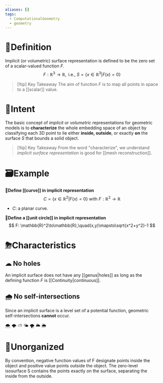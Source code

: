 ```yaml
---
aliases: []
tags:
  - ComputationalGeometry
  - geometry
---
```



# 📝Definition
Implicit (or volumetric) surface representation is defined to be the zero set of a scalar-valued function $F$.
$$
F:\mathbb{R}^3\to\mathbb{R},\text{ i.e., }S=\{x\in\mathbb{R}^3|F(x)=0\}
$$
> [!tip] Key Takeaway
> The aim of function $F$ is to map all points in space to a [[scalar]] value.

# 🎯Intent
The basic concept of *implicit* or *volumetric* representations for geometric models is to **characterize** the whole embedding space of an object by classifying each 3D point to lie either **inside, outside**, or exactly **on** the surface $S$ that bounds a solid object.

> [!tip] Key Takeaway
> From the word "characterize", we understand *implicit surface representation* is good for [[mesh reconstruction]].

# 🗃Example
**📂Define [[curve]] in implicit representation**
$$
C=\{x\in\mathbb{R}^2|F(x)=0\}\text{ with }F:\mathbb{R}^2\to\mathbb{R}
$$
- $C$: a planar curve.

**📂Define a [[unit circle]] in implicit representation**
$$
F: \mathbb{R}^2\to\mathbb{R},\quad(x,y)\mapsto\sqrt{x^2+y^2}-1
$$

# ⛈Characteristics
## ☁ No holes
An implicit surface does not have any [[genus|holes]] as long as the defining function $F$ is [[Continuity|continuous]]. 


## 🌧 No self-intersections
Since an implicit surface is a level set of a potential function, geometric self-intersections **cannot** occur.

🌨
🌩
⛅
🌤
🌪
🌥
🌦

# 🍂Unorganized
By convention, negative function values of F designate points inside the object and positive value points outside the object.
The zero-level isosurface S contains the points exactly on the surface, separating the inside from the outside. 